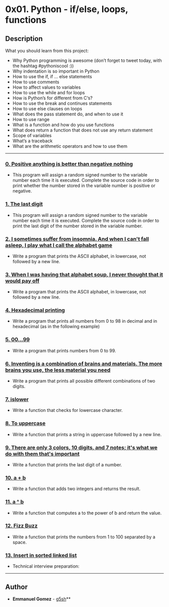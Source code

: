 # 0x01. Python - if/else, loops, functions

## Description
What you should learn from this project:

* Why Python programming is awesome (don’t forget to tweet today, with the hashtag #pythoniscool :))
* Why indentation is so important in Python
* How to use the if, if ... else statements
* How to use comments
* How to affect values to variables
* How to use the while and for loops
* How is Python’s for different from C‘s?
* How to use the break and continues statements
* How to use else clauses on loops
* What does the pass statement do, and when to use it
* How to use range
* What is a function and how do you use functions
* What does return a function that does not use any return statement
* Scope of variables
* What’s a traceback
* What are the arithmetic operators and how to use them

---

### [0. Positive anything is better than negative nothing](./0-positive_or_negative.py)

* This program will assign a random signed number to the variable number each time it is executed. Complete the source code in order to print whether the number stored in the variable number is positive or negative.

### [1. The last digit](./1-last_digit.py)

* This program will assign a random signed number to the variable number each time it is executed. Complete the source code in order to print the last digit of the number stored in the variable number.

### [2. I sometimes suffer from insomnia. And when I can't fall asleep, I play what I call the alphabet game](./2-print_alphabet.py)

* Write a program that prints the ASCII alphabet, in lowercase, not followed by a new line.

### [3. When I was having that alphabet soup, I never thought that it would pay off](./3-print_alphabt.py)

* Write a program that prints the ASCII alphabet, in lowercase, not followed by a new line.

### [4. Hexadecimal printing](./4-print_hexa.py)

* Write a program that prints all numbers from 0 to 98 in decimal and in hexadecimal (as in the following example)

### [5. 00...99](./5-print_comb2.py)

* Write a program that prints numbers from 0 to 99.

### [6. Inventing is a combination of brains and materials. The more brains you use, the less material you need](./6-print_comb3.py)

* Write a program that prints all possible different combinations of two digits.

### [7. islower](./7-islower.py)

* Write a function that checks for lowercase character. 

### [8. To uppercase](./8-uppercase.py)

* Write a function that prints a string in uppercase followed by a new line.

### [9. There are only 3 colors, 10 digits, and 7 notes; it's what we do with them that's important](./9-print_last_digit.py)

* Write a function that prints the last digit of a number.

### [10. a + b](./10-add.py)

* Write a function that adds two integers and returns the result.

### [11. a ^ b](./11-pow.py)

* Write a function that computes a to the power of b and return the value.

### [12. Fizz Buzz](./12-fizzbuzz.py)

* Write a function that prints the numbers from 1 to 100 separated by a space. 

### [13. Insert in sorted linked list](./13-insert_number.c)

* Technical interview preparation: 

---
## Author

* **Emmanuel Gomez** - [g5sh](https://github.com/g5sh)**
